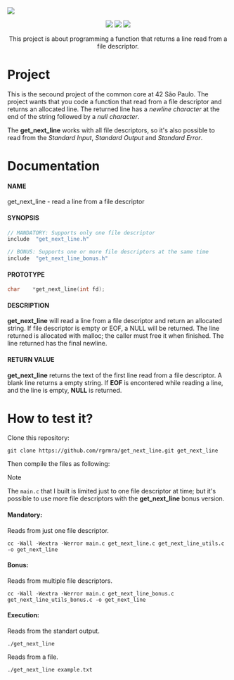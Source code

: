 <img align="center" src="https://royalbox.com.br/github/get_next_line_banner.png">
<p align="center">
   <img src="https://img.shields.io/github/languages/code-size/rgrmra/get_next_line?color=blue&style=for-the-badge" />
   <img src="https://img.shields.io/github/languages/top/rgrmra/get_next_line?color=blue&style=for-the-badge" />
   <img src="https://img.shields.io/github/last-commit/rgrmra/get_next_line?color=blue&style=for-the-badge" />
</p>

<p align="center">
  This project is about programming a function that returns a line read from a file descriptor.
</p>

# Project

This is the secound project of the common core at 42 São Paulo. The project wants that you code a function that read from a file descriptor and returns an allocated line. The returned line has a _newline character_ at the end of the string followed by a _null character_.

The **get_next_line** works with all file descriptors, so it's also possible to read from the _Standard Input_, _Standard Output_ and _Standard Error_.

# Documentation

#### NAME

get_next_line - read a line from a file descriptor

#### SYNOPSIS

```c
// MANDATORY: Supports only one file descriptor
include  "get_next_line.h"

// BONUS: Supports one or more file descriptors at the same time
include  "get_next_line_bonus.h"
```

#### PROTOTYPE

```c
char    *get_next_line(int fd);
```

#### DESCRIPTION

**get_next_line** will read a line from a file descriptor and return an allocated string. If file descriptor is empty or EOF, a NULL will be returned. The line returned is allocated with malloc; the caller must free it when finished. The line returned has the final newline.

#### RETURN VALUE

**get_next_line** returns the text of the first line read from a file descriptor. A blank line returns a empty string. If **EOF** is encontered while reading a line, and the line is empty, **NULL** is returned.

# How to test it?

Clone this repository:

```shell
git clone https://github.com/rgrmra/get_next_line.git get_next_line
```

Then compile the files as following:

> [!NOTE]
> The `main.c` that I built is limited just to one file descriptor at time; but it's possible to use more file descriptors with the **get_next_line** bonus version.

#### Mandatory:

Reads from just one file descriptor.

```shell
cc -Wall -Wextra -Werror main.c get_next_line.c get_next_line_utils.c -o get_next_line
```

#### Bonus:

Reads from multiple file descriptors.

```shell
cc -Wall -Wextra -Werror main.c get_next_line_bonus.c get_next_line_utils_bonus.c -o get_next_line
```

#### Execution:

Reads from the standart output.

```shell
./get_next_line
```

Reads from a file.

```shell
./get_next_line example.txt
```
